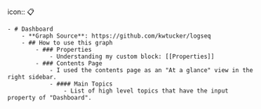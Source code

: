 icon:: 📋

	- # Dashboard
		- **Graph Source**: https://github.com/kwtucker/logseq
		- ## How to use this graph
			- ### Properties
				- Understanding my custom block: [[Properties]]
			- ### Contents Page
				- I used the contents page as an "At a glance" view in the right sidebar.
				- #### Main Topics
					- List of high level topics that have the input property of "Dashboard".